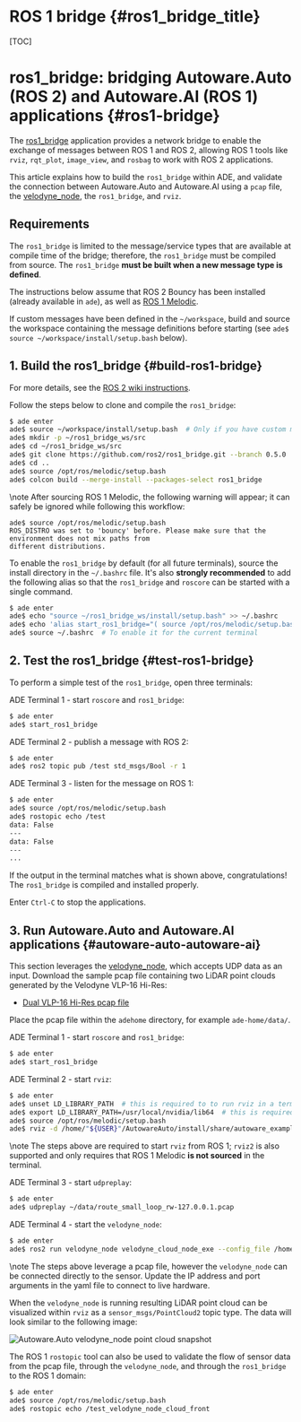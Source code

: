 ROS 1 bridge {#ros1_bridge_title}
============

[TOC]

# ros1_bridge: bridging Autoware.Auto (ROS 2) and Autoware.AI (ROS 1) applications {#ros1-bridge}

The [ros1_bridge](https://github.com/ros2/ros1_bridge) application provides a network bridge
to enable the exchange of messages between ROS 1 and ROS 2, allowing ROS 1 tools like
`rviz`, `rqt_plot`, `image_view`, and `rosbag` to work with ROS 2 applications.

This article explains how to build the `ros1_bridge` within ADE, and validate the connection between
Autoware.Auto and Autoware.AI using a `pcap` file, the
[velodyne_node](https://gitlab.com/AutowareAuto/AutowareAuto/tree/master/src/drivers/velodyne_node),
the `ros1_bridge`, and `rviz`.


## Requirements

The `ros1_bridge` is limited to the message/service types that are available at compile time of the
bridge; therefore, the `ros1_bridge` must be compiled from source. The `ros1_bridge` **must be built
when a new message type is defined**.

The instructions below assume that ROS 2 Bouncy has been installed (already available in `ade`), as
well as [ROS 1 Melodic](http://wiki.ros.org/melodic/Installation/Ubuntu).

If custom messages have been defined in the `~/workspace`, build and source the workspace containing
the message definitions before starting (see `ade$ source ~/workspace/install/setup.bash` below).


## 1. Build the ros1_bridge {#build-ros1-bridge}

For more details, see the
[ROS 2 wiki instructions](https://github.com/ros2/ros1_bridge#building-the-bridge-from-source).

Follow the steps below to clone and compile the `ros1_bridge`:

```bash
$ ade enter
ade$ source ~/workspace/install/setup.bash  # Only if you have custom messages
ade$ mkdir -p ~/ros1_bridge_ws/src
ade$ cd ~/ros1_bridge_ws/src
ade$ git clone https://github.com/ros2/ros1_bridge.git --branch 0.5.0
ade$ cd ..
ade$ source /opt/ros/melodic/setup.bash
ade$ colcon build --merge-install --packages-select ros1_bridge
```

\note
After sourcing ROS 1 Melodic, the following warning will appear; it can safely be ignored while
following this workflow:
```
ade$ source /opt/ros/melodic/setup.bash
ROS_DISTRO was set to 'bouncy' before. Please make sure that the environment does not mix paths from
different distributions.
```

To enable the `ros1_bridge` by default (for all future terminals), source the install directory in
the `~/.bashrc` file. It's also **strongly recommended** to add the following alias so that the
`ros1_bridge` and `roscore` can be started with a single command.

```bash
$ ade enter
ade$ echo "source ~/ros1_bridge_ws/install/setup.bash" >> ~/.bashrc
ade$ echo 'alias start_ros1_bridge="( source /opt/ros/melodic/setup.bash && ( roscore & source ~/ros1_bridge_ws/install/setup.bash && sleep 1 && ros2 run ros1_bridge dynamic_bridge --bridge-all-topics ) && killall roscore ) || killall roscore"' >> ~/.bashrc
ade$ source ~/.bashrc  # To enable it for the current terminal
```


## 2. Test the ros1_bridge {#test-ros1-bridge}

To perform a simple test of the `ros1_bridge`, open three terminals:

ADE Terminal 1 - start `roscore` and `ros1_bridge`:

```bash
$ ade enter
ade$ start_ros1_bridge
```

ADE Terminal 2 - publish a message with ROS 2:

```bash
$ ade enter
ade$ ros2 topic pub /test std_msgs/Bool -r 1
```

ADE Terminal 3 - listen for the message on ROS 1:

```bash
$ ade enter
ade$ source /opt/ros/melodic/setup.bash
ade$ rostopic echo /test
data: False
---
data: False
---
...
```

If the output in the terminal matches what is shown above, congratulations! The `ros1_bridge` is
compiled and installed properly.

Enter `Ctrl-C` to stop the applications.


## 3. Run Autoware.Auto and Autoware.AI applications {#autoware-auto-autoware-ai}

This section leverages the [velodyne_node](https://gitlab.com/AutowareAuto/AutowareAuto/tree/master/src/drivers/velodyne_node),
which accepts UDP data as an input. Download the sample pcap file containing two LiDAR point clouds
generated by the Velodyne VLP-16 Hi-Res:

- [Dual VLP-16 Hi-Res pcap file](https://drive.google.com/open?id=1vNA009j-tsVVqSeYRCKh_G_tkJQrHvP-)

Place the pcap file within the `adehome` directory, for example `ade-home/data/`.

ADE Terminal 1 - start `roscore` and `ros1_bridge`:

```bash
$ ade enter
ade$ start_ros1_bridge
```

ADE Terminal 2 - start `rviz`:

```bash
$ ade enter
ade$ unset LD_LIBRARY_PATH  # this is required to to run rviz in a terminal that's already sourced the ROS 2 workspace
ade$ export LD_LIBRARY_PATH=/usr/local/nvidia/lib64  # this is required to to run rviz in a terminal that's already sourced the ROS 2 workspace
ade$ source /opt/ros/melodic/setup.bash
ade$ rviz -d /home/"${USER}"/AutowareAuto/install/share/autoware_examples/rviz/autoware.rviz
```
\note
The steps above are required to start `rviz` from ROS 1; `rviz2` is also supported and only requires
that ROS 1 Melodic **is not sourced** in the terminal. 

ADE Terminal 3 - start `udpreplay`:

```bash
$ ade enter
ade$ udpreplay ~/data/route_small_loop_rw-127.0.0.1.pcap
```

ADE Terminal 4 - start the `velodyne_node`:

```bash
$ ade enter
ade$ ros2 run velodyne_node velodyne_cloud_node_exe --config_file /home/"${USER}"/AutowareAuto/src/drivers/velodyne_node/param/vlp16_test.param.yaml
```

\note
The steps above leverage a pcap file, however the `velodyne_node` can be connected directly to
the sensor. Update the IP address and port arguments in the yaml file to connect to live hardware.

When the `velodyne_node` is running resulting LiDAR point cloud can be visualized within `rviz` as
a `sensor_msgs/PointCloud2` topic type. The data will look similar to the following image:

![Autoware.Auto velodyne_node point cloud snapshot](autoware-auto-velodyne-node-point-cloud-snapshot.png)

The ROS 1 `rostopic` tool can also be used to validate the
flow of sensor data from the pcap file, through the `velodyne_node`, and through the `ros1_bridge`
to the ROS 1 domain:

```bash
$ ade enter
ade$ source /opt/ros/melodic/setup.bash
ade$ rostopic echo /test_velodyne_node_cloud_front
```
